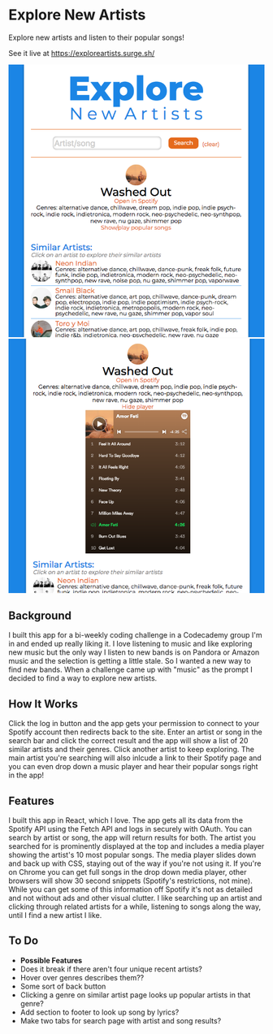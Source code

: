 # Explore New Artists
Explore new artists and listen to their popular songs! 

See it live at https://exploreartists.surge.sh/

![](./public/exploreartists00.png)
![](./public/exploreartists1.png)

## Background
I built this app for a bi-weekly coding challenge in a Codecademy group I'm in and ended up really liking it. I love listening to music and like exploring new music but the only way I listen to new bands is on Pandora or Amazon music and the selection is getting a little stale. So I wanted a new way to find new bands. When a challenge came up with "music" as the prompt I decided to find a way to explore new artists.

## How It Works
Click the log in button and the app gets your permission to connect to your Spotify account then redirects back to the site. Enter an artist or song in the search bar and click the correct result and the app will show a list of 20 similar artists and their genres. Click another artist to keep exploring. The main artist you're searching will also inlcude a link to their Spotify page and you can even drop down a music player and hear their popular songs right in the app!

## Features
I built this app in React, which I love. The app gets all its data from the Spotify API using the Fetch API and logs in securely with OAuth. You can search by artist or song, the app will return results for both. The artist you searched for is prominently displayed at the top and includes a media player showing the artist's 10 most popular songs. The media player slides down and back up with CSS, staying out of the way if you're not using it. If you're on Chrome you can get full songs in the drop down media player, other browsers will show 30 second snippets (Spotify's restrictions, not mine). While you can get some of this information off Spotify it's not as detailed and not without ads and other visual clutter. I like searching up an artist and clicking through related artists for a while, listening to songs along the way, until I find a new artist I like. 

## To Do
* **Possible Features**
* Does it break if there aren't four unique recent artists?
* Hover over genres describes them??
* Some sort of back button
* Clicking a genre on similar artist page looks up popular artists in that genre?
* Add section to footer to look up song by lyrics?
* Make two tabs for search page with artist and song results?